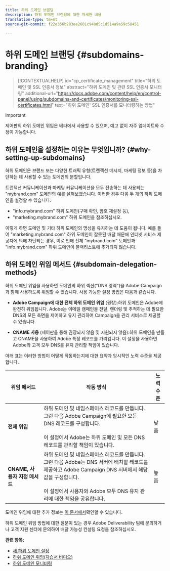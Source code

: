 ```yaml
---
title: 하위 도메인 브랜딩
description: 하위 도메인 브랜딩에 대한 자세한 내용
translation-type: tm+mt
source-git-commit: f22e356b283ee2601c948d5c1d514a9a59c58451

---
```



# 하위 도메인 브랜딩 {#subdomains-branding}

>[!CONTEXTUALHELP]
>id=&quot;cp_certificate_management&quot;
>title=&quot;하위 도메인 및 SSL 인증서 정보&quot;
>abstract=&quot;하위 도메인 및 관련 SSL 인증서 모니터링&quot;
>additional-url=&quot;https://docs.adobe.com/content/help/en/control-panel/using/subdomains-and-certificates/monitoring-ssl-certificates.html&quot; text=&quot;하위 도메인&#39; SSL 인증서를 모니터링하는 방법&quot;

>[!IMPORTANT]
>
>제어판의 하위 도메인 위임은 베타에서 사용할 수 있으며, 예고 없이 자주 업데이트와 수정이 가능합니다.

## 하위 도메인을 설정하는 이유는 무엇입니까? {#why-setting-up-subdomains}

하위 도메인은 브랜드 또는 다양한 트래픽 유형(트랜잭션 메시지, 마케팅 정보 등)을 차단하는 데 사용할 수 있는 도메인의 분할입니다.

트랜잭션 커뮤니케이션과 마케팅 커뮤니케이션을 모두 전송하는 데 사용되는 &quot;mybrand.com&quot; 도메인의 예를 살펴보겠습니다. 이러한 경우 다음 두 개의 하위 도메인을 설정할 수 있습니다.

* &quot;info.mybrand.com&quot; 하위 도메인(구매 확인, 암호 재설정 등),
* &quot;marketing.mybrand.com&quot; 하위 도메인을 참조하십시오.

이렇게 하면 도메인 및 기타 하위 도메인의 명성을 유지하는 데 도움이 됩니다. 예를 들어 &quot;marketing.mybrand.com&quot; 하위 도메인이 잘못된 배달 때문에 인터넷 서비스 제공자에 의해 차단되는 경우, 이로 인해 전체 &quot;mybrand.com&quot; 도메인과 &quot;info.mybrand.com&quot; 하위 도메인이 블랙리스트에 추가되지 않습니다.

## 하위 도메인 위임 메서드 {#subdomain-delegation-methods}

하위 도메인 위임을 사용하면 도메인의 하위 섹션(&quot;DNS 영역&quot;)을 Adobe Campaign과 함께 사용하도록 위임할 수 있습니다. 사용 가능한 설정 방법은 다음과 같습니다.

* **Adobe Campaign에 대한 전체 하위 도메인 위임** (권장):하위 도메인은 Adobe에 완전히 위임됩니다. Adobe는 이메일 캠페인을 전달, 렌더링 및 추적하는 데 필요한 DNS의 모든 측면을 제어하고 유지 관리하여 Campaign을 관리 서비스로 제공할 수 있습니다.

* **CNAME 사용** (제어판을 통해 권장되지 않음 및 지원되지 않음):하위 도메인을 만들고 CNAME을 사용하여 Adobe 특정 레코드를 가리킵니다. 이 설정을 사용하면 Adobe와 고객 모두 DNS를 유지 관리할 책임이 있습니다.

아래 표는 이러한 방법이 어떻게 작동하는지에 대한 요약과 암시적인 노력 수준을 제공합니다.

| 위임 메서드 | 작동 방식 | 노력 수준 |
|---|---|---|
| **전체 위임** | 하위 도메인 및 네임스페이스 레코드를 만듭니다. 그런 다음 Adobe Campaign에 필요한 모든 DNS 레코드를 구성합니다.<br/><br/>이 설정에서 Adobe는 하위 도메인 및 모든 DNS 레코드를 관리할 책임이 있습니다. | 낮음 |
| **CNAME, 사용자 지정 메서드** | 하위 도메인 및 네임스페이스 레코드를 만듭니다. 그런 다음 Adobe는 DNS 서버에 배치할 레코드를 제공하고 Adobe Campaign DNS 서버에서 해당 값을 구성합니다.<br/><br/>이 설정에서 사용자와 Adobe 모두 DNS 유지 관리에 대한 책임을 공유합니다. | 높음 |

도메인 위임에 대한 추가 정보는 [이 문서에서](https://helpx.adobe.com/campaign/kb/domain-name-delegation.html)확인할 수 있습니다.

하위 도메인 위임 방법에 대한 질문이 있는 경우 Adobe Deliverability 팀에 문의하거나 고객 지원 센터에 문의하여 배달 가능성 컨설팅 요청을 참조하십시오.

**관련 항목:**

* [새 하위 도메인 설정](../../subdomains-certificates/using/setting-up-new-subdomain.md)
* [하위 도메인 위임(자습서 비디오)](https://docs.adobe.com/content/help/en/campaign-learn/campaign-standard-tutorials/administrating/control-panel/subdomain-delegation.html)
* [하위 도메인 모니터링](../../subdomains-certificates/using/monitoring-subdomains.md)

